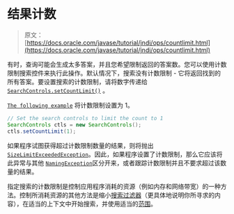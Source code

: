 # 结果计数

> 原文： [https://docs.oracle.com/javase/tutorial/jndi/ops/countlimit.html](https://docs.oracle.com/javase/tutorial/jndi/ops/countlimit.html)

有时，查询可能会生成太多答案，并且您希望限制返回的答案数。您可以使用计数限制搜索控件来执行此操作。默认情况下，搜索没有计数限制 - 它将返回找到的所有答案。要设置搜索的计数限制，请将数字传递给 [`SearchControls.setCountLimit()`](https://docs.oracle.com/javase/8/docs/api/javax/naming/directory/SearchControls.html#setCountLimit-long-) 。

[`The following example`](examples/SearchCountLimit.java) 将计数限制设置为 1。

```java
// Set the search controls to limit the count to 1
SearchControls ctls = new SearchControls();
ctls.setCountLimit(1);
```

如果程序试图获得超过计数限制数量的结果，则将抛出 [`SizeLimitExceededException`](https://docs.oracle.com/javase/8/docs/api/javax/naming/SizeLimitExceededException.html)。因此，如果程序设置了计数限制，那么它应该将此异常与其他 [`NamingException`](https://docs.oracle.com/javase/8/docs/api/javax/naming/NamingException.html)区分开来，或者跟踪计数限制并且不要求超过该数量的结果。

指定搜索的计数限制是控制应用程序消耗的资源（例如内存和网络带宽）的一种方法。控制所消耗资源的其他方法是缩小[搜索过滤器](filter.html)（更具体地说明你所寻求的内容），在适当的上下文中开始搜索，并使用适当的[范围](scope.html)。